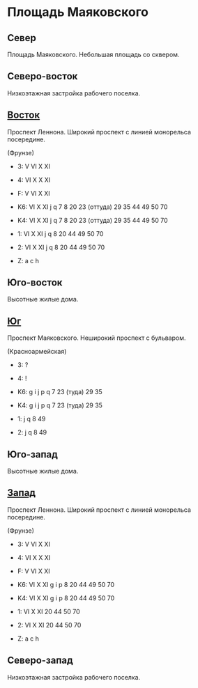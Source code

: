 # Площадь Маяковского

## Север

Площадь Маяковского.
Небольшая площадь со сквером.

## Северо-восток

Низкоэтажная застройка рабочего поселка.

## [Восток](./10555100.md)

Проспект Леннона.
Широкий проспект с линией монорельса посередине.

(Фрунзе)

* 3:    V   VI  X   XI
* 4:    VI  X   X   XI
* F:    V   VI  X   XI

* K6:   VI  X   XI
        j   q
        7   8   20  23 (оттуда) 29  35  44  49  50  70
* K4:   VI  X   XI
        j   q
        7   8   20  23 (оттуда) 29  35  44  49  50  70
* 1:    VI  X   XI
        j   q
        8   20  44  49  50  70
* 2:    VI  X   XI
        j   q
        8   20  44  49  50  70

* Z:    a   c   h

## Юго-восток

Высотные жилые дома.

## [Юг](./10550110.md)

Проспект Маяковского.
Неширокий проспект с бульваром.

(Красноармейская)

* 3:    ?
* 4:    !

* K6:   g   i   j   p   q
        7   23 (туда)   29  35
* K4:   g   i   j   p   q
        7   23 (туда)   29  35
* 1:    j   q
        8   49
* 2:    j   q
        8   49

## Юго-запад

Высотные жилые дома.

## [Запад](./10540100.md)

Проспект Леннона.
Широкий проспект с линией монорельса посередине.

(Фрунзе)

* 3:    V   VI  X   XI
* 4:    VI  X   X   XI
* F:    V   VI  X   XI

* K6:   VI  X   XI
        g   i   p
        8   20  44  49  50  70
* K4:   VI  X   XI
        g   i   p
        8   20  44  49  50  70
* 1:    VI  X   XI
        20  44  50  70
* 2:    VI  X   XI
        20  44  50  70

* Z:    a   c   h

## Северо-запад

Низкоэтажная застройка рабочего поселка.
